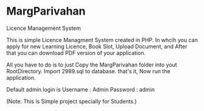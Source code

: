 # MargParivahan
Licence Management System

This is simple Licence Managment System created in PHP. 
In whcih you can apply for new Learning Licence, Book Slot, Upload Document, and After that you can download PDF version of your application.

All you have to do is to just Copy the MargParivahan folder into yout RootDirectory. Import 2989.sql to database.
that's it, Now run the application.

Default admin login is 
Username : Admin
Password : admin

(Note: This is Simple project specially for Students.)
